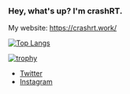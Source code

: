 ### Hey, what's up? I'm crashRT.

My website: https://crashrt.work/

[![Top Langs](https://github-readme-stats.vercel.app/api/top-langs/?username=crashRT&layout=compact&theme=onedark)](https://github.com/anuraghazra/github-readme-stats)

[![trophy](https://github-profile-trophy.vercel.app/?username=crashRT&theme=onedark&column=7
)](https://github.com/ryo-ma/github-profile-trophy)

- [Twitter](https://twitter.com/crashRT_doyo)
- [Instagram](https://www.instagram.com/crashrt1121/)

<!--
**crashRT/crashRT** is a ✨ _special_ ✨ repository because its `README.md` (this file) appears on your GitHub profile.

Here are some ideas to get you started:

- 🔭 I’m currently working on ...
- 🌱 I’m currently learning ...
- 👯 I’m looking to collaborate on ...
- 🤔 I’m looking for help with ...
- 💬 Ask me about ...
- 📫 How to reach me: ...
- 😄 Pronouns: ...
- ⚡ Fun fact: ...
-->
